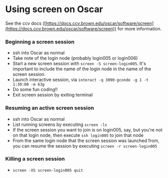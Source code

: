 # Using screen on Oscar

See the ccv docs ([https://docs.ccv.brown.edu/oscar/software/screen](https://docs.ccv.brown.edu/oscar/software/screen)) for more information. 

### Beginning a screen session

- ssh into Oscar as normal
- Take note of the login node (probably login005 or login006)
- Start a new screen session with ```screen -S screen-login005```. It's important to include the name of the login node in the name of the screen session.
- Launch interactive session, via ```interact -q 3090-gcondo -g 1 -t 1:30:00 -m 63g```
- Do some fun coding!!
- Exit screen session by exiting terminal

### Resuming an active screen session

- ssh into Oscar as normal
- List running screens by executing ```screen -ls```
- If the screen session you want to join is on login005, say, but you're not on that login node, then execute ```ssh login005``` to join that node
- From the same login node that the screen session was launched from, you can resume the session by executing ```screen -r screen-login005```

### Killing a screen session

- ```screen -XS screen-login005 quit```
